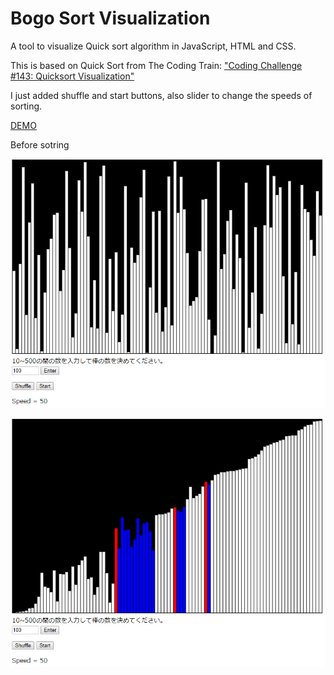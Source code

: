 # Bogo Sort Visualization

A tool to visualize Quick sort algorithm in JavaScript, HTML and CSS.

This is based on Quick Sort from The Coding Train: ["Coding Challenge #143: Quicksort Visualization"](https://youtu.be/eqo2LxRADhU) 

I just added shuffle and start buttons, also slider to change the speeds of sorting. 

[DEMO](https://sho373.github.io/CodingChallenge/15_Quick_Sort/)

Before sotring

![](example1.png)


![](example2.png)